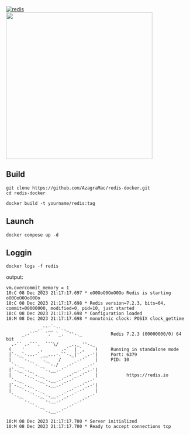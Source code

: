 <a href="https://snapcraft.io/redis">
	<img alt="redis" src="https://snapcraft.io/redis/badge.svg"/>
</a>
<br>
<img src="https://github.com/AzagraMac/redis-docker/assets/571796/5316f9a7-c956-4226-8619-2c913897c3d0" width="400">

## Build

    git clone https://github.com/AzagraMac/redis-docker.git
    cd redis-docker
    
    docker build -t yourname/redis:tag


## Launch

    docker compose up -d

## Loggin

    docker logs -f redis

output:
```
vm.overcommit_memory = 1
10:C 08 Dec 2023 21:17:17.697 * oO0OoO0OoO0Oo Redis is starting oO0OoO0OoO0Oo
10:C 08 Dec 2023 21:17:17.698 * Redis version=7.2.3, bits=64, commit=00000000, modified=0, pid=10, just started
10:C 08 Dec 2023 21:17:17.698 * Configuration loaded
10:M 08 Dec 2023 21:17:17.698 * monotonic clock: POSIX clock_gettime
                _._                                                  
           _.-``__ ''-._                                             
      _.-``    `.  `_.  ''-._           Redis 7.2.3 (00000000/0) 64 bit
  .-`` .-```.  ```\/    _.,_ ''-._                                  
 (    '      ,       .-`  | `,    )     Running in standalone mode
 |`-._`-...-` __...-.``-._|'` _.-'|     Port: 6379
 |    `-._   `._    /     _.-'    |     PID: 10
  `-._    `-._  `-./  _.-'    _.-'                                   
 |`-._`-._    `-.__.-'    _.-'_.-'|                                  
 |    `-._`-._        _.-'_.-'    |           https://redis.io       
  `-._    `-._`-.__.-'_.-'    _.-'                                   
 |`-._`-._    `-.__.-'    _.-'_.-'|                                  
 |    `-._`-._        _.-'_.-'    |                                  
  `-._    `-._`-.__.-'_.-'    _.-'                                   
      `-._    `-.__.-'    _.-'                                       
          `-._        _.-'                                           
              `-.__.-'                                               

10:M 08 Dec 2023 21:17:17.700 * Server initialized
10:M 08 Dec 2023 21:17:17.700 * Ready to accept connections tcp
```
